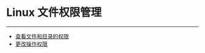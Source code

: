 # Linux 文件权限管理

---

* [查看文件和目录的权限](/chapter02/Linux文件权限管理/查看文件和目录的权限.md)
* [更改操作权限](/chapter02/Linux文件权限管理/更改操作权限.md)